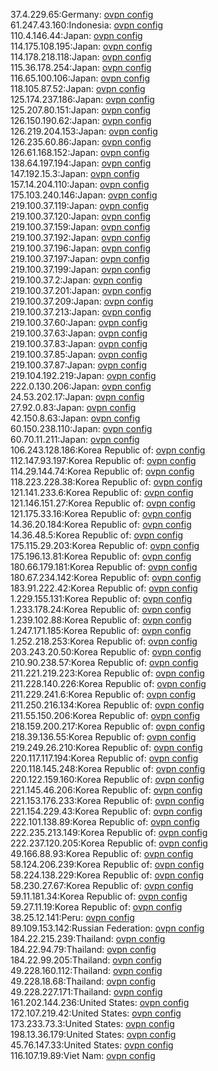 37.4.229.65:Germany: [ovpn config](vpn/37_4_229_65.ovpn)  
61.247.43.160:Indonesia: [ovpn config](vpn/61_247_43_160.ovpn)  
110.4.146.44:Japan: [ovpn config](vpn/110_4_146_44.ovpn)  
114.175.108.195:Japan: [ovpn config](vpn/114_175_108_195.ovpn)  
114.178.218.118:Japan: [ovpn config](vpn/114_178_218_118.ovpn)  
115.36.178.254:Japan: [ovpn config](vpn/115_36_178_254.ovpn)  
116.65.100.106:Japan: [ovpn config](vpn/116_65_100_106.ovpn)  
118.105.87.52:Japan: [ovpn config](vpn/118_105_87_52.ovpn)  
125.174.237.186:Japan: [ovpn config](vpn/125_174_237_186.ovpn)  
125.207.80.151:Japan: [ovpn config](vpn/125_207_80_151.ovpn)  
126.150.190.62:Japan: [ovpn config](vpn/126_150_190_62.ovpn)  
126.219.204.153:Japan: [ovpn config](vpn/126_219_204_153.ovpn)  
126.235.60.86:Japan: [ovpn config](vpn/126_235_60_86.ovpn)  
126.61.168.152:Japan: [ovpn config](vpn/126_61_168_152.ovpn)  
138.64.197.194:Japan: [ovpn config](vpn/138_64_197_194.ovpn)  
147.192.15.3:Japan: [ovpn config](vpn/147_192_15_3.ovpn)  
157.14.204.110:Japan: [ovpn config](vpn/157_14_204_110.ovpn)  
175.103.240.146:Japan: [ovpn config](vpn/175_103_240_146.ovpn)  
219.100.37.119:Japan: [ovpn config](vpn/219_100_37_119.ovpn)  
219.100.37.120:Japan: [ovpn config](vpn/219_100_37_120.ovpn)  
219.100.37.159:Japan: [ovpn config](vpn/219_100_37_159.ovpn)  
219.100.37.192:Japan: [ovpn config](vpn/219_100_37_192.ovpn)  
219.100.37.196:Japan: [ovpn config](vpn/219_100_37_196.ovpn)  
219.100.37.197:Japan: [ovpn config](vpn/219_100_37_197.ovpn)  
219.100.37.199:Japan: [ovpn config](vpn/219_100_37_199.ovpn)  
219.100.37.2:Japan: [ovpn config](vpn/219_100_37_2.ovpn)  
219.100.37.201:Japan: [ovpn config](vpn/219_100_37_201.ovpn)  
219.100.37.209:Japan: [ovpn config](vpn/219_100_37_209.ovpn)  
219.100.37.213:Japan: [ovpn config](vpn/219_100_37_213.ovpn)  
219.100.37.60:Japan: [ovpn config](vpn/219_100_37_60.ovpn)  
219.100.37.63:Japan: [ovpn config](vpn/219_100_37_63.ovpn)  
219.100.37.83:Japan: [ovpn config](vpn/219_100_37_83.ovpn)  
219.100.37.85:Japan: [ovpn config](vpn/219_100_37_85.ovpn)  
219.100.37.87:Japan: [ovpn config](vpn/219_100_37_87.ovpn)  
219.104.192.219:Japan: [ovpn config](vpn/219_104_192_219.ovpn)  
222.0.130.206:Japan: [ovpn config](vpn/222_0_130_206.ovpn)  
24.53.202.17:Japan: [ovpn config](vpn/24_53_202_17.ovpn)  
27.92.0.83:Japan: [ovpn config](vpn/27_92_0_83.ovpn)  
42.150.8.63:Japan: [ovpn config](vpn/42_150_8_63.ovpn)  
60.150.238.110:Japan: [ovpn config](vpn/60_150_238_110.ovpn)  
60.70.11.211:Japan: [ovpn config](vpn/60_70_11_211.ovpn)  
106.243.128.186:Korea Republic of: [ovpn config](vpn/106_243_128_186.ovpn)  
112.147.93.197:Korea Republic of: [ovpn config](vpn/112_147_93_197.ovpn)  
114.29.144.74:Korea Republic of: [ovpn config](vpn/114_29_144_74.ovpn)  
118.223.228.38:Korea Republic of: [ovpn config](vpn/118_223_228_38.ovpn)  
121.141.233.6:Korea Republic of: [ovpn config](vpn/121_141_233_6.ovpn)  
121.146.151.27:Korea Republic of: [ovpn config](vpn/121_146_151_27.ovpn)  
121.175.33.16:Korea Republic of: [ovpn config](vpn/121_175_33_16.ovpn)  
14.36.20.184:Korea Republic of: [ovpn config](vpn/14_36_20_184.ovpn)  
14.36.48.5:Korea Republic of: [ovpn config](vpn/14_36_48_5.ovpn)  
175.115.29.203:Korea Republic of: [ovpn config](vpn/175_115_29_203.ovpn)  
175.196.13.81:Korea Republic of: [ovpn config](vpn/175_196_13_81.ovpn)  
180.66.179.181:Korea Republic of: [ovpn config](vpn/180_66_179_181.ovpn)  
180.67.234.142:Korea Republic of: [ovpn config](vpn/180_67_234_142.ovpn)  
183.91.222.42:Korea Republic of: [ovpn config](vpn/183_91_222_42.ovpn)  
1.229.155.131:Korea Republic of: [ovpn config](vpn/1_229_155_131.ovpn)  
1.233.178.24:Korea Republic of: [ovpn config](vpn/1_233_178_24.ovpn)  
1.239.102.88:Korea Republic of: [ovpn config](vpn/1_239_102_88.ovpn)  
1.247.171.185:Korea Republic of: [ovpn config](vpn/1_247_171_185.ovpn)  
1.252.218.253:Korea Republic of: [ovpn config](vpn/1_252_218_253.ovpn)  
203.243.20.50:Korea Republic of: [ovpn config](vpn/203_243_20_50.ovpn)  
210.90.238.57:Korea Republic of: [ovpn config](vpn/210_90_238_57.ovpn)  
211.221.219.223:Korea Republic of: [ovpn config](vpn/211_221_219_223.ovpn)  
211.228.140.226:Korea Republic of: [ovpn config](vpn/211_228_140_226.ovpn)  
211.229.241.6:Korea Republic of: [ovpn config](vpn/211_229_241_6.ovpn)  
211.250.216.134:Korea Republic of: [ovpn config](vpn/211_250_216_134.ovpn)  
211.55.150.206:Korea Republic of: [ovpn config](vpn/211_55_150_206.ovpn)  
218.159.200.217:Korea Republic of: [ovpn config](vpn/218_159_200_217.ovpn)  
218.39.136.55:Korea Republic of: [ovpn config](vpn/218_39_136_55.ovpn)  
219.249.26.210:Korea Republic of: [ovpn config](vpn/219_249_26_210.ovpn)  
220.117.117.194:Korea Republic of: [ovpn config](vpn/220_117_117_194.ovpn)  
220.118.145.248:Korea Republic of: [ovpn config](vpn/220_118_145_248.ovpn)  
220.122.159.160:Korea Republic of: [ovpn config](vpn/220_122_159_160.ovpn)  
221.145.46.206:Korea Republic of: [ovpn config](vpn/221_145_46_206.ovpn)  
221.153.176.233:Korea Republic of: [ovpn config](vpn/221_153_176_233.ovpn)  
221.154.229.43:Korea Republic of: [ovpn config](vpn/221_154_229_43.ovpn)  
222.101.138.89:Korea Republic of: [ovpn config](vpn/222_101_138_89.ovpn)  
222.235.213.149:Korea Republic of: [ovpn config](vpn/222_235_213_149.ovpn)  
222.237.120.205:Korea Republic of: [ovpn config](vpn/222_237_120_205.ovpn)  
49.166.88.93:Korea Republic of: [ovpn config](vpn/49_166_88_93.ovpn)  
58.124.206.239:Korea Republic of: [ovpn config](vpn/58_124_206_239.ovpn)  
58.224.138.229:Korea Republic of: [ovpn config](vpn/58_224_138_229.ovpn)  
58.230.27.67:Korea Republic of: [ovpn config](vpn/58_230_27_67.ovpn)  
59.11.181.34:Korea Republic of: [ovpn config](vpn/59_11_181_34.ovpn)  
59.27.11.19:Korea Republic of: [ovpn config](vpn/59_27_11_19.ovpn)  
38.25.12.141:Peru: [ovpn config](vpn/38_25_12_141.ovpn)  
89.109.153.142:Russian Federation: [ovpn config](vpn/89_109_153_142.ovpn)  
184.22.215.239:Thailand: [ovpn config](vpn/184_22_215_239.ovpn)  
184.22.94.79:Thailand: [ovpn config](vpn/184_22_94_79.ovpn)  
184.22.99.205:Thailand: [ovpn config](vpn/184_22_99_205.ovpn)  
49.228.160.112:Thailand: [ovpn config](vpn/49_228_160_112.ovpn)  
49.228.18.68:Thailand: [ovpn config](vpn/49_228_18_68.ovpn)  
49.228.227.171:Thailand: [ovpn config](vpn/49_228_227_171.ovpn)  
161.202.144.236:United States: [ovpn config](vpn/161_202_144_236.ovpn)  
172.107.219.42:United States: [ovpn config](vpn/172_107_219_42.ovpn)  
173.233.73.3:United States: [ovpn config](vpn/173_233_73_3.ovpn)  
198.13.36.179:United States: [ovpn config](vpn/198_13_36_179.ovpn)  
45.76.147.33:United States: [ovpn config](vpn/45_76_147_33.ovpn)  
116.107.19.89:Viet Nam: [ovpn config](vpn/116_107_19_89.ovpn)  

